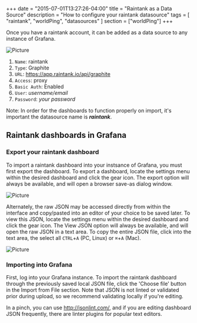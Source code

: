 +++
date = "2015-07-01T13:27:26-04:00"
title = "Raintank as a Data Source"
description = "How to configure your raintank datasource"
tags = [ "raintank", "worldPing", "datasources" ]
section = ["worldPing"]
+++

Once you have a raintank account, it can be added as a data source to any instance of Grafana. 

![Picture](/img/docs/raintank-datasource.png)

1. `Name`: raintank
1. `Type`: Graphite
1. `URL`: https://app.raintank.io/api/graphite
1. `Access`: proxy
1. `Basic Auth`: Enabled
1. `User`: *username/email*
1. `Password`: *your password*

Note: In order for the dashboards to function properly on import, it's important the datasource name is ***raintank***.

## Raintank dashboards in Grafana

### Export your raintank dashboard

To import a raintank dashboard into your instsance of Grafana, you must first export the dashboard. To export a dashboard, locate the settings menu within the desired dashboard and click the gear icon. The export option will always be available, and will open a browser save-as dialog window. 

![Picture](/img/docs/export.gif)

Alternately, the raw JSON may be accessed directly from within the interface and copy/pasted into an editor of your choice to be saved later. To view this JSON, locate the settings menu within the desired dashboard and click the gear icon. The View JSON option will always be available, and will open the raw JSON in a text area. To copy the entire JSON file, click into the text area, the select all `CTRL`+`A` (PC, Linux) or `⌘`+`A` (Mac).

![Picture](/img/docs/export-2.gif)

### Importing into Grafana

First, log into your Grafana instance. To import the raintank dashboard through the previously saved local JSON file, click the 'Choose file' button in the Import from File section. Note that JSON is not linted or validated prior during upload, so we recommend validating locally if you're editing. 

In a pinch, you can use http://jsonlint.com/, and if you are editing dashboard JSON frequently, there are linter plugins for popular text editors.

